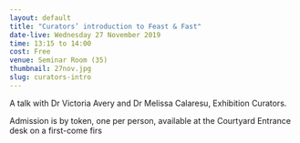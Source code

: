 ```yaml
---
layout: default
title: "Curators’ introduction to Feast & Fast"
date-live: Wednesday 27 November 2019
time: 13:15 to 14:00
cost: Free
venue: Seminar Room (35)
thumbnail: 27nov.jpg
slug: curators-intro
---
```

A talk with Dr Victoria Avery and Dr Melissa Calaresu, Exhibition Curators.

Admission is by token, one per person, available at the Courtyard Entrance desk on a first-come firs
